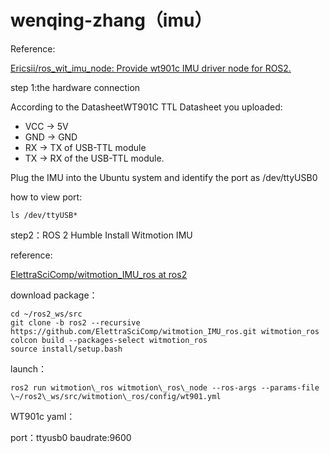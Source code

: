 # wenqing-zhang（imu）
Reference:&#x20;

[Ericsii/ros\_wit\_imu\_node: Provide wt901c IMU driver node for ROS2.](https://github.com/Ericsii/ros_wit_imu_node)

step 1\:the hardware connection

According to the DatasheetWT901C TTL Datasheet you uploaded:

*   VCC → 5V
*   GND → GND
*   RX → TX of USB-TTL module
*   TX → RX of the USB-TTL module.

Plug the IMU into the Ubuntu system and identify the port as /dev/ttyUSB0

how to view port: 

```ls /dev/ttyUSB* ```

step2：ROS 2 Humble Install Witmotion IMU

reference:

[ElettraSciComp/witmotion\_IMU\_ros at ros2](https://github.com/ElettraSciComp/witmotion_IMU_ros/tree/ros2)

download package：

    cd ~/ros2_ws/src
    git clone -b ros2 --recursive https://github.com/ElettraSciComp/witmotion_IMU_ros.git witmotion_ros
    colcon build --packages-select witmotion_ros
    source install/setup.bash


launch：

    ros2 run witmotion\_ros witmotion\_ros\_node --ros-args --params-file \~/ros2\_ws/src/witmotion\_ros/config/wt901.yml

WT901c yaml：

port：ttyusb0      baudrate:9600
 
